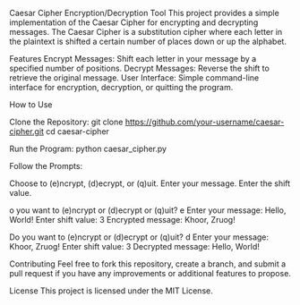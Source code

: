 Caesar Cipher Encryption/Decryption Tool
This project provides a simple implementation of the Caesar Cipher for encrypting and decrypting messages. The Caesar Cipher is a substitution cipher where each letter in the plaintext is shifted a certain number of places down or up the alphabet.

Features
Encrypt Messages: Shift each letter in your message by a specified number of positions.
Decrypt Messages: Reverse the shift to retrieve the original message.
User Interface: Simple command-line interface for encryption, decryption, or quitting the program.

How to Use

Clone the Repository:
git clone https://github.com/your-username/caesar-cipher.git
cd caesar-cipher

Run the Program:
python caesar_cipher.py

Follow the Prompts:

Choose to (e)ncrypt, (d)ecrypt, or (q)uit.
Enter your message.
Enter the shift value.

o you want to (e)ncrypt or (d)ecrypt or (q)uit? e
Enter your message: Hello, World!
Enter shift value: 3
Encrypted message: Khoor, Zruog!

Do you want to (e)ncrypt or (d)ecrypt or (q)uit? d
Enter your message: Khoor, Zruog!
Enter shift value: 3
Decrypted message: Hello, World!

Contributing
Feel free to fork this repository, create a branch, and submit a pull request if you have any improvements or additional features to propose.

License
This project is licensed under the MIT License.
